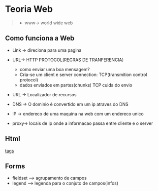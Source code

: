 # Teoria Web

> - www-> world wide web

## Como funciona a Web

- Link -> direciona para uma pagina

- URL-> HTTP PROTOCOL(REGRAS DE TRANFERENCIA)
  - como enviar uma boa mensagem?
  - Cria-se um client e server connection: TCP(transmition control protocol)
  - dados enviados em partes(chunks) TCP cuida do envio

- URL -> Localizador de recursos
- DNS -> O dominio é convertido em um ip atraves do DNS
- IP -> endereco de uma maquina na web com um endereco unico
- proxy-> locais de ip onde a informacao passa entre cliente e o server

## Html

[tags](https://efficient-sloth-d85.notion.site/Principais-elementos-HTML-da8b750fee5b49f2923fdc35b1c921fc#def069b2c4124571a6942d82010073c8)


## Forms 

- fieldset --> agrupamento de campos
- legend --> legenda para o conjuto de campos(infos)